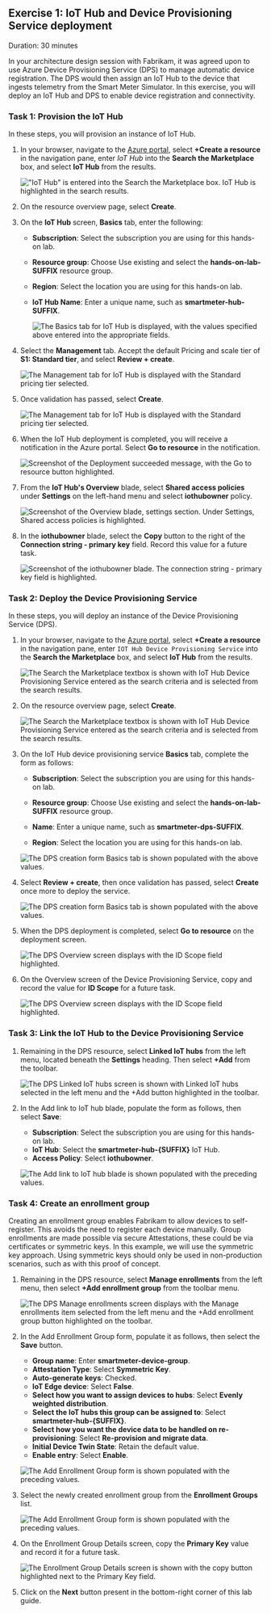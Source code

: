 ## Exercise 1: IoT Hub and Device Provisioning Service deployment

Duration: 30 minutes

In your architecture design session with Fabrikam, it was agreed upon to use Azure Device Provisioning Service (DPS) to manage automatic device registration. The DPS would then assign an IoT Hub to the device that ingests telemetry from the Smart Meter Simulator. In this exercise, you will deploy an IoT Hub and DPS to enable device registration and connectivity.

### Task 1: Provision the IoT Hub

In these steps, you will provision an instance of IoT Hub.

1. In your browser, navigate to the [Azure portal](https://portal.azure.com), select **+Create a resource** in the navigation pane, enter _IoT Hub_ into the **Search the Marketplace** box, and select **IoT Hub** from the results.

   !["IoT Hub" is entered into the Search the Marketplace box. IoT Hub is highlighted in the search results.](./media/image80.png 'Create an IoT Hub')

2. On the resource overview page, select **Create**.

3. On the **IoT Hub** screen, **Basics** tab, enter the following:

   - **Subscription**: Select the subscription you are using for this hands-on lab.

   - **Resource group**: Choose Use existing and select the **hands-on-lab-SUFFIX** resource group.

   - **Region**: Select the location you are using for this hands-on lab.

   - **IoT Hub Name**: Enter a unique name, such as **smartmeter-hub-SUFFIX**.

     ![The Basics tab for IoT Hub is displayed, with the values specified above entered into the appropriate fields.](./media/image01.png 'Create IoT Hub Basics tab')

4. Select the **Management** tab. Accept the default Pricing and scale tier of **S1: Standard tier**, and select **Review + create**.

    ![The Management tab for IoT Hub is displayed with the Standard pricing tier selected.](media/image81.png 'Create IoT Hub Management tab')

5. Once validation has passed, select **Create**.

    ![The Management tab for IoT Hub is displayed with the Standard pricing tier selected.](media/image03.png 'Create IoT Hub Management tab')
  
6. When the IoT Hub deployment is completed, you will receive a notification in the Azure portal. Select **Go to resource** in the notification.

   ![Screenshot of the Deployment succeeded message, with the Go to resource button highlighted.](./media/image04.png 'Deployment succeeded message')

7. From the **IoT Hub's Overview** blade, select **Shared access policies** under **Settings** on the left-hand menu and select **iothubowner** policy.

   ![Screenshot of the Overview blade, settings section. Under Settings, Shared access policies is highlighted.](./media/image05.png 'Overview blade, settings section')

8. In the **iothubowner** blade, select the **Copy** button to the right of the **Connection string - primary key** field. Record this value for a future task.

   ![Screenshot of the iothubowner blade. The connection string - primary key field is highlighted.](./media/image06.png 'iothubowner blade')

### Task 2: Deploy the Device Provisioning Service

In these steps, you will deploy an instance of the Device Provisioning Service (DPS).

1. In your browser, navigate to the [Azure portal](https://portal.azure.com), select **+Create a resource** in the navigation pane, enter `IOT Hub Device Provisioning Service` into the **Search the Marketplace** box, and select **IoT Hub** from the results.

    ![The Search the Marketplace textbox is shown with IoT Hub Device Provisioning Service entered as the search criteria and is selected from the search results.](media/image07.png "Search the Marketplace")

2. On the resource overview page, select **Create**.

    ![The Search the Marketplace textbox is shown with IoT Hub Device Provisioning Service entered as the search criteria and is selected from the search results.](media/image08.png "Search the Marketplace")

3. On the IoT Hub device provisioning service **Basics** tab, complete the form as follows:

   - **Subscription**: Select the subscription you are using for this hands-on lab.

   - **Resource group**: Choose Use existing and select the **hands-on-lab-SUFFIX** resource group.

   - **Name**: Enter a unique name, such as **smartmeter-dps-SUFFIX**.

   - **Region**: Select the location you are using for this hands-on lab.

    ![The DPS creation form Basics tab is shown populated with the above values.](media/image09.png "DPS Basics Tab")

4. Select **Review + create**, then once validation has passed, select **Create** once more to deploy the service.

    ![The DPS creation form Basics tab is shown populated with the above values.](media/image10.png "DPS Basics Tab")

5. When the DPS deployment is completed, select **Go to resource** on the deployment screen.

    ![The DPS Overview screen displays with the ID Scope field highlighted.](media/image11.png "DPS Overview screen.")

6. On the Overview screen of the Device Provisioning Service, copy and record the value for **ID Scope** for a future task.

    ![The DPS Overview screen displays with the ID Scope field highlighted.](media/image12.png "DPS Overview screen.")

### Task 3: Link the IoT Hub to the Device Provisioning Service

1. Remaining in the DPS resource, select **Linked IoT hubs** from the left menu, located beneath the **Settings** heading. Then select **+Add** from the toolbar.

    ![The DPS Linked IoT hubs screen is shown with Linked IoT hubs selected in the left menu and the +Add button highlighted in the toolbar.](media/image13.png "DPS Linked IoT hubs")

2. In the Add link to IoT hub blade, populate the form as follows, then select **Save**:

   - **Subscription**: Select the subscription you are using for this hands-on lab.
   - **IoT Hub**: Select the **smartmeter-hub-{SUFFIX}** IoT Hub.
   - **Access Policy**: Select **iothubowner**.

    ![The Add link to IoT hub blade is shown populated with the preceding values.](media/image14.png "Add link to IoT hub blade")

### Task 4: Create an enrollment group

Creating an enrollment group enables Fabrikam to allow devices to self-register. This avoids the need to register each device manually. Group enrollments are made possible via secure Attestations, these could be via certificates or symmetric keys. In this example, we will use the symmetric key approach. Using symmetric keys should only be used in non-production scenarios, such as with this proof of concept.

1. Remaining in the DPS resource, select **Manage enrollments** from the left menu, then select **+Add enrollment group** from the toolbar menu.

    ![The DPS Manage enrollments screen displays with the Manage enrollments item selected from the left menu and the +Add enrollment group button highlighted on the toolbar.](media/image15.png "DPS Add enrollment group")

2. In the Add Enrollment Group form, populate it as follows, then select the **Save** button.

    - **Group name**: Enter **smartmeter-device-group**.
    - **Attestation Type**: Select **Symmetric Key**.
    - **Auto-generate keys**: Checked.
    - **IoT Edge device**: Select **False**.
    - **Select how you want to assign devices to hubs**: Select **Evenly weighted distribution**.
    - **Select the IoT hubs this group can be assigned to**: Select **smartmeter-hub-{SUFFIX}**.
    - **Select how you want the device data to be handled on re-provisioning**: Select **Re-provision and migrate data**.
    - **Initial Device Twin State**: Retain the default value.
    - **Enable entry**: Select **Enable**.
  
   ![The Add Enrollment Group form is shown populated with the preceding values.](media/image16.png "Add Enrollment Group form")

3. Select the newly created enrollment group from the **Enrollment Groups** list.

   ![The Add Enrollment Group form is shown populated with the preceding values.](media/image17.png "Add Enrollment Group form")

4. On the Enrollment Group Details screen, copy the **Primary Key** value and record it for a future task.

    ![The Enrollment Group Details screen is shown with the copy button highlighted next to the Primary Key field.](media/image18.png "Enrollment Group Details")

5. Click on the **Next** button present in the bottom-right corner of this lab guide.
